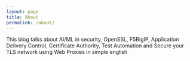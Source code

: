 ```yaml
---
layout: page
title: About
permalink: /about/
---
```


This blog talks about AI/ML in security, OpenSSL, F5BigIP, 
Application Delivery Control, Certificate Authority, Test Automation and
Secure your TLS network using Web Proxies in simple english


[tlsweight-organization]: https://github.com/tlsweight
